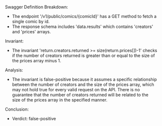 Swagger Definition Breakdown:
- The endpoint '/v1/public/comics/{comicId}' has a GET method to fetch a single comic by id.
- The response schema includes 'data.results' which contains 'creators' and 'prices' arrays.

Invariant:
- The invariant 'return.creators.returned >= size(return.prices[])-1' checks if the number of creators returned is greater than or equal to the size of the prices array minus 1.

Analysis:
- The invariant is false-positive because it assumes a specific relationship between the number of creators and the size of the prices array, which may not hold true for every valid request on the API. There is no guarantee that the number of creators returned will be related to the size of the prices array in the specified manner.

Conclusion:
- Verdict: false-positive
